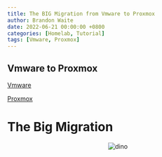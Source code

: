 ```yaml
---
title: The BIG Migration from Vmware to Proxmox
author: Brandon Waite
date: 2022-06-21 00:00:00 +0800
categories: [Homelab, Tutorial]
tags: [Vmware, Proxmox]
---
```



## Vmware to Proxmox

[Vmware](https://www.vmware.com/)

[Proxmox](https://www.proxmox.com//)

# The Big Migration 


<div style="text-align: center">
<img src="https://brandonw.me/assets/images/dino.jpg" alt="dino"/>
</div>